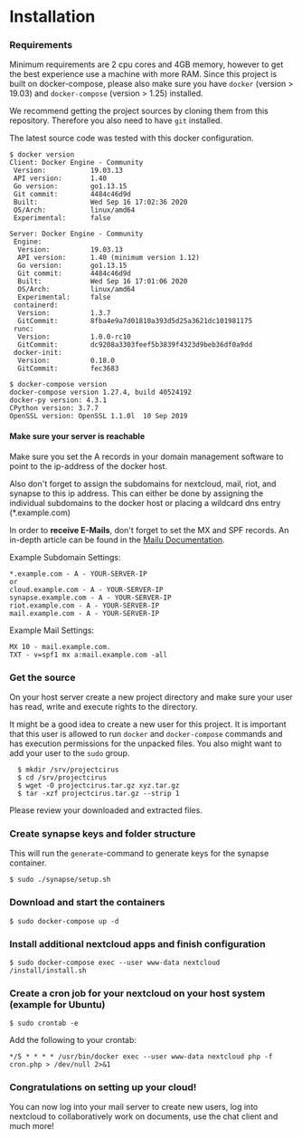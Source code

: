 Installation
============

### Requirements

Minimum requirements are 2 cpu cores and 4GB memory, however to get the best experience use a machine with more RAM. 
Since this project is built on docker-compose, please also make sure you have `docker` (version > 19.03) and `docker-compose` (version > 1.25) installed.

We recommend getting the project sources by cloning them from this repository. Therefore you also need to have `git` installed.


The latest source code was tested with this docker configuration.
```
$ docker version
Client: Docker Engine - Community
 Version:           19.03.13
 API version:       1.40
 Go version:        go1.13.15
 Git commit:        4484c46d9d
 Built:             Wed Sep 16 17:02:36 2020
 OS/Arch:           linux/amd64
 Experimental:      false

Server: Docker Engine - Community
 Engine:
  Version:          19.03.13
  API version:      1.40 (minimum version 1.12)
  Go version:       go1.13.15
  Git commit:       4484c46d9d
  Built:            Wed Sep 16 17:01:06 2020
  OS/Arch:          linux/amd64
  Experimental:     false
 containerd:
  Version:          1.3.7
  GitCommit:        8fba4e9a7d01810a393d5d25a3621dc101981175
 runc:
  Version:          1.0.0-rc10
  GitCommit:        dc9208a3303feef5b3839f4323d9beb36df0a9dd
 docker-init:
  Version:          0.18.0
  GitCommit:        fec3683
```
```
$ docker-compose version
docker-compose version 1.27.4, build 40524192
docker-py version: 4.3.1
CPython version: 3.7.7
OpenSSL version: OpenSSL 1.1.0l  10 Sep 2019
```

#### Make sure your server is reachable
Make sure you set the A records in your domain management software to point to the ip-address of the docker host. 

Also don't forget to assign the subdomains for nextcloud, mail, riot, and synapse to this ip address. This can either be done by assigning the individual subdomains to the docker host or placing a wildcard dns entry (\*.example.com)

In order to **receive E-Mails**, don't forget to set the MX and SPF records. An in-depth article can be found in the [Mailu Documentation](https://mailu.io/master/dns.html).

Example Subdomain Settings:

```
*.example.com - A - YOUR-SERVER-IP
or
cloud.example.com - A - YOUR-SERVER-IP
synapse.example.com - A - YOUR-SERVER-IP
riot.example.com - A - YOUR-SERVER-IP
mail.example.com - A - YOUR-SERVER-IP
```
Example Mail Settings:
```
MX 10 - mail.example.com.
TXT - v=spf1 mx a:mail.example.com -all
```


### Get the source
On your host server create a new project directory and make sure your user has read, write and execute rights to the directory.</p>
It might be a good idea to create a new user for this project. It is important that this user is allowed to run ```docker``` and ```docker-compose``` commands and has execution permissions for the unpacked files. You also might want to add your user to the ```sudo``` group.

```
  $ mkdir /srv/projectcirus
  $ cd /srv/projectcirus
  $ wget -O projectcirus.tar.gz xyz.tar.gz
  $ tar -xzf projectcirus.tar.gz --strip 1
```
Please review your downloaded and extracted files.

### Create synapse keys and folder structure
This will run the ```generate```-command to generate keys for the synapse container.

```
$ sudo ./synapse/setup.sh
```

### Download and start the containers

```
$ sudo docker-compose up -d
```

### Install additional nextcloud apps and finish configuration

```
$ sudo docker-compose exec --user www-data nextcloud /install/install.sh
```

### Create a cron job for your nextcloud on your host system (example for Ubuntu)

```
$ sudo crontab -e
```

Add the following to your crontab:

```
*/5 * * * * /usr/bin/docker exec --user www-data nextcloud php -f cron.php > /dev/null 2>&1
```

### Congratulations on setting up your cloud!

You can now log into your mail server to create new users, log into nextcloud to collaboratively work on documents, use the chat client and much more!
